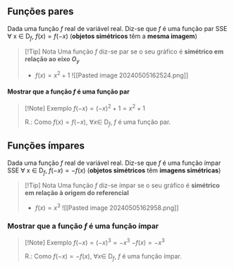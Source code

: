 ## Funções pares
Dada uma função $f$ real de variável real.
Diz-se que $f$ é uma função par SSE $\forall$ x $\in$ D$_f$, $f(x)=f(-x)$
(**objetos simétricos** têm a **mesma imagem**)

>[!Tip] Nota
>Uma função $f$ diz-se par se o seu gráfico é **simétrico em relação ao eixo $O_y$**
>- $f(x)=x^2+1$
>![[Pasted image 20240505162524.png]]

#### Mostrar que a função $f$ é uma função par
>[!Note] Exemplo
>$f(-x)=(-x)^2+1=x^2+1$
>
>R.: Como $f(x)=f(-x)$, $\forall x \in$ D$_f$, $f$ é uma função par.

## Funções ímpares
Dada uma função $f$ real de variável real.
Diz-se que $f$ é uma função ímpar SSE $\forall$ x $\in$ D$_f$, $f(-x)=-f(x)$
(**objetos simétricos** têm **imagens simétricas**)

>[!Tip] Nota
>Uma função $f$ diz-se ímpar se o seu gráfico é **simétrico em relação à origem do referencial**
>- $f(x)=x^3$
>![[Pasted image 20240505162958.png]]

### Mostrar que a função $f$ é uma função ímpar
>[!Note] Exemplo
>$f(-x)=(-x)^3=-x^3$
>$-f(x)=-x^3$
>
>R.: Como $f(-x)=-f(x)$, $\forall x \in$ D$_f$, $f$ é uma função ímpar.



